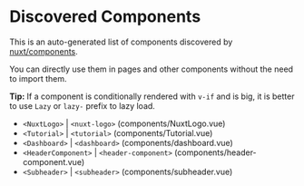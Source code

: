 # Discovered Components

This is an auto-generated list of components discovered by [nuxt/components](https://github.com/nuxt/components).

You can directly use them in pages and other components without the need to import them.

**Tip:** If a component is conditionally rendered with `v-if` and is big, it is better to use `Lazy` or `lazy-` prefix to lazy load.

- `<NuxtLogo>` | `<nuxt-logo>` (components/NuxtLogo.vue)
- `<Tutorial>` | `<tutorial>` (components/Tutorial.vue)
- `<Dashboard>` | `<dashboard>` (components/dashboard.vue)
- `<HeaderComponent>` | `<header-component>` (components/header-component.vue)
- `<Subheader>` | `<subheader>` (components/subheader.vue)
